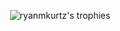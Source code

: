 <p align="center">
  <img src="https://github-profile-trophy.vercel.app/?username=ryanmkurtz&row=1&theme=flat" alt="ryanmkurtz's trophies" />
</p>
